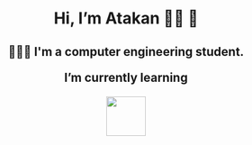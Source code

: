 <h1 align="center">

  Hi, I’m Atakan 👋🏻 👋
  
</h1>


<h2 align="center">
  
  👨🏻‍💻 I'm a computer engineering student.
  
  I’m currently learning
  
  
  
  <p align="center">

<img style="width:70px; height:70px; -webkit-user-select:none; display:block; margin:auto; padding:env(safe-area-inset-top) env(safe-area-inset-right) env(safe-area-inset-bottom) env(safe-area-inset-left);" src="https://camo.githubusercontent.com/cda2bff49eb0cd388393e08dd91cc3cf461f095e387d3fdcb8648ab0418010aa/68747470733a2f2f692e67697068792e636f6d2f6d656469612f654e41736a4f353574506267616f72376d612f323030772e77656270">
  
</p>

  
</h2>




<!---

- 👨🏻‍💻 I'm a computer engineering student.
- 🌱 I’m currently learning React Native.
- 👀 I’m interested in ...

- 🌱 I’m currently learning ...
- 💞️ I’m looking to collaborate on ...
- 📫 How to reach me ...

--->

